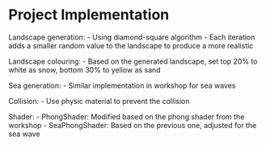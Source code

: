 # Project Implementation

Landscape generation:
    - Using diamond-square algorithm
    - Each iteration adds a smaller random value to the landscape to produce a 
      more realistic

Landscape colouring:
    - Based on the generated landscape, set top 20% to white as snow, bottom 
      30% to yellow as sand

Sea generation:
    - Similar implementation in workshop for sea waves

Collision:
    - Use physic material to prevent the collision

Shader:
    - PhongShader: Modified based on the phong shader from the workshop
    - SeaPhongShader: Based on the previous one, adjusted for the sea wave
